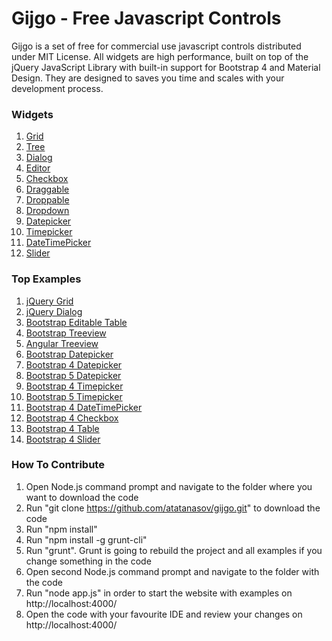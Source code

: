 # Gijgo - Free Javascript Controls

Gijgo is a set of free for commercial use javascript controls distributed under MIT License.
All widgets are high performance, built on top of the jQuery JavaScript Library with built-in support for Bootstrap 4 and Material Design.
They are designed to saves you time and scales with your development process.

### Widgets


1. [Grid](http://gijgo.com/grid)
2. [Tree](http://gijgo.com/tree)
3. [Dialog](http://gijgo.com/dialog)
4. [Editor](http://gijgo.com/editor)
5. [Checkbox](http://gijgo.com/checkbox)
6. [Draggable](http://gijgo.com/draggable)
7. [Droppable](http://gijgo.com/droppable)
8. [Dropdown](http://gijgo.com/dropdown)
9. [Datepicker](http://gijgo.com/datepicker)
10. [Timepicker](http://gijgo.com/timepicker)
11. [DateTimePicker](http://gijgo.com/datetimepicker)
12. [Slider](http://gijgo.com/slider)


### Top Examples


1. [jQuery Grid](http://gijgo.com/grid)
2. [jQuery Dialog](http://gijgo.com/dialog)
3. [Bootstrap Editable Table](http://gijgo.com/grid/demos/bootstrap-grid-inline-edit)
4. [Bootstrap Treeview](http://gijgo.com/tree/demos/bootstrap-treeview)
5. [Angular Treeview](http://gijgo.com/tree/demos/angular-treeview)
6. [Bootstrap Datepicker](http://gijgo.com/datepicker/example/bootstrap)
7. [Bootstrap 4 Datepicker](http://gijgo.com/datepicker/example/bootstrap-4)
8. [Bootstrap 5 Datepicker](http://gijgo.com/datepicker/example/bootstrap-5)
9. [Bootstrap 4 Timepicker](http://gijgo.com/timepicker/example/bootstrap-4)
10. [Bootstrap 5 Timepicker](http://gijgo.com/timepicker/example/bootstrap-5)
11. [Bootstrap 4 DateTimePicker](http://gijgo.com/datetimepicker/example/bootstrap-4)
12. [Bootstrap 4 Checkbox](http://gijgo.com/checkbox/example/bootstrap-4)
13. [Bootstrap 4 Table](http://gijgo.com/grid/demos/bootstrap-4-table)
14. [Bootstrap 4 Slider](http://gijgo.com/slider/example/bootstrap-4)

### How To Contribute

1. Open Node.js command prompt and navigate to the folder where you want to download the code
2. Run "git clone https://github.com/atatanasov/gijgo.git" to download the code
3. Run "npm install"
4. Run "npm install -g grunt-cli"
5. Run "grunt". Grunt is going to rebuild the project and all examples if you change something in the code
6. Open second Node.js command prompt and navigate to the folder with the code
7. Run "node app.js" in order to start the website with examples on http://localhost:4000/
8. Open the code with your favourite IDE and review your changes on http://localhost:4000/